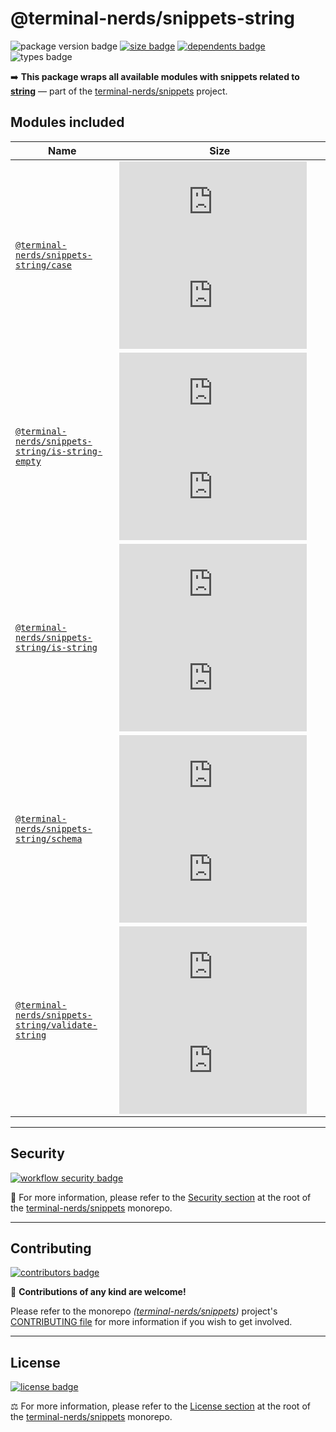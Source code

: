 # @terminal-nerds/snippets-string

![package version badge]
[![size badge]][size url]
[![dependents badge]][dependents url]
![types badge]

➡️ **This package wraps all available modules with snippets related to [string]**
— part of the [terminal-nerds/snippets] project.

[string]: https://developer.mozilla.org/en-US/docs/Glossary/String
[terminal-nerds/snippets]: https://github.com/terminal-nerds/snippets-string
[package version badge]: https://badgen.net/npm/v/@terminal-nerds/snippets-string?icon=npm
[dependents badge]: https://badgen.net/npm/dependents/@terminal-nerds/snippets-string
[dependents url]: https://libraries.io/npm/@terminal-nerds%2snippets-string
[size badge]: https://badgen.net/packagephobia/publish/@terminal-nerds/snippets-string?icon=packagephobia
[size url]: https://packagephobia.com/result?p=@terminal-nerds/snippets-string
[types badge]: https://badgen.net/npm/types/@terminal-nerds/snippets-string?icon=typescript

## Modules included

<!-- prettier-sort-markdown-table -->

| Name                                                | Size                                                                    |
| --------------------------------------------------- | ----------------------------------------------------------------------- |
| [`@terminal-nerds/snippets-string/case`]            | ![case size gzip badge] ![case size brotli badge]                       |
| [`@terminal-nerds/snippets-string/is-string-empty`] | ![is-string-empty size gzip badge] ![is-string-empty size brotli badge] |
| [`@terminal-nerds/snippets-string/is-string`]       | ![is-string size gzip badge] ![is-string size brotli badge]             |
| [`@terminal-nerds/snippets-string/schema`]          | ![schema size gzip badge] ![schema size brotli badge]                   |
| [`@terminal-nerds/snippets-string/validate-string`] | ![validate-string size gzip badge] ![validate-string size brotli badge] |

<!-- prettier-ignore-start -->
<!-- MODULES LINKS -->
[`@terminal-nerds/snippets-string/case`]: https://github.com/terminal-nerds/snippets/blob/main/packages/string/source/case/case.ts
[case size gzip badge]: https://badgen.net/badgesize/gzip/file-url/unpkg.com/@terminal-nerds/snippets-string/dist/case/case.js?label=gzip
[case size brotli badge]: https://badgen.net/badgesize/brotli/file-url/unpkg.com/@terminal-nerds/snippets-string/dist/case/case.js?label=brotli

[`@terminal-nerds/snippets-string/is-string`]: https://github.com/terminal-nerds/snippets/blob/main/packages/string/source/is-string/is-string.ts
[is-string size gzip badge]: https://badgen.net/badgesize/gzip/file-url/unpkg.com/@terminal-nerds/snippets-string/dist/is-string/is-string.js?label=gzip
[is-string size brotli badge]: https://badgen.net/badgesize/brotli/file-url/unpkg.com/@terminal-nerds/snippets-string/dist/is-string/is-string.js?label=brotli

[`@terminal-nerds/snippets-string/is-string-empty`]: https://github.com/terminal-nerds/snippets/blob/main/packages/string/source/is-string-empty/is-string-empty.ts
[is-string-empty size gzip badge]: https://badgen.net/badgesize/gzip/file-url/unpkg.com/@terminal-nerds/snippets-string/dist/is-string-empty/is-string-empty.js?label=gzip
[is-string-empty size brotli badge]: https://badgen.net/badgesize/brotli/file-url/unpkg.com/@terminal-nerds/snippets-string/dist/is-string-empty/is-string-empty.js?label=brotli

[`@terminal-nerds/snippets-string/schema`]: https://github.com/terminal-nerds/snippets/blob/main/packages/string/source/schema/schema.ts
[schema size gzip badge]: https://badgen.net/badgesize/gzip/file-url/unpkg.com/@terminal-nerds/snippets-string/dist/schema/schema.js?label=gzip
[schema size brotli badge]: https://badgen.net/badgesize/brotli/file-url/unpkg.com/@terminal-nerds/snippets-string/dist/schema/schema.js?label=brotli

[`@terminal-nerds/snippets-string/validate-string`]: https://github.com/terminal-nerds/snippets/blob/main/packages/string/source/validate-string/validate-string.ts
[validate-string size gzip badge]: https://badgen.net/badgesize/gzip/file-url/unpkg.com/@terminal-nerds/snippets-string/dist/validate-string/validate-string.js?label=gzip
[validate-string size brotli badge]: https://badgen.net/badgesize/brotli/file-url/unpkg.com/@terminal-nerds/snippets-string/dist/validate-string/validate-string.js?label=brotli
<!-- prettier-ignore-end -->

---

## Security

[![workflow security badge]][security policy]

🔐 For more information, please refer to the [Security section] at the root of
the [terminal-nerds/snippets] monorepo.

[workflow security badge]: https://badgen.net/github/checks/terminal-nerds/snippets/main/security?icon=github
[security section]: https://github.com/terminal-nerds/snippets#security
[security policy]: https://github.com/terminal-nerds/snippets/security/policy

---

## Contributing

[![contributors badge]][contributors url]

🤝 **Contributions of any kind are welcome!**

Please refer to the monorepo _([terminal-nerds/snippets])_ project's [CONTRIBUTING file] for more information
if you wish to get involved.

[contributing file]: https://github.com/terminal-nerds/snippets/blob/main/.github/CONTRIBUTING.md
[contributors badge]: https://badgen.net/github/contributors/terminal-nerds/snippets
[contributors url]: https://github.com/terminal-nerds/snippets#contributors

---

## License

[![license badge]][license]

⚖️ For more information, please refer to the [License section] at the root of the [terminal-nerds/snippets] monorepo.

[license]: https://github.com/terminal-nerds/snippets/blob/main/LICENSE.md
[license badge]: https://badgen.net/github/license/terminal-nerds/snippets
[license section]: https://github.com/terminal-nerds/snippets#License
